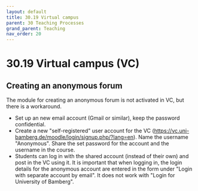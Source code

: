 ```yaml
---
layout: default
title: 30.19 Virtual campus
parent: 30 Teaching Processes
grand_parent: Teaching
nav_order: 20
---
```


# 30.19 Virtual campus (VC)

## Creating an anonymous forum

The module for creating an anonymous forum is not activated in VC, but there is a workaround.

- Set up an new email account (Gmail or similar), keep the password confidential.
- Create a new "self-registered" user account for the VC (https://vc.uni-bamberg.de/moodle/login/signup.php/?lang=en). Name the username "Anonymous". Share the set password for the account and the username in the course.
- Students can log in with the shared account (instead of their own) and post in the VC using it. It is important that when logging in, the login details for the anonymous account are entered in the form under "Login with separate account by email". It does not work with "Login for University of Bamberg".
